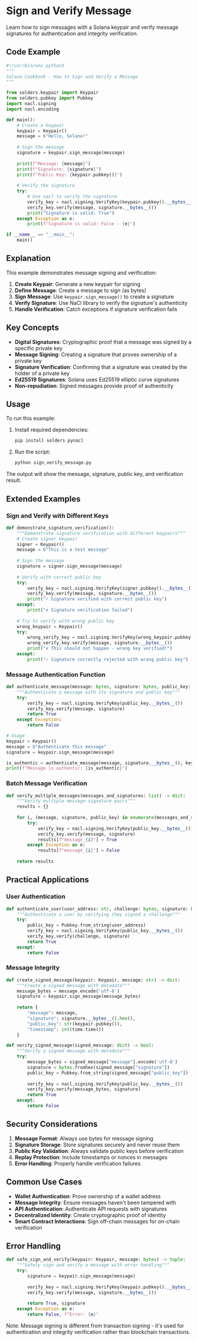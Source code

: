 # Sign and Verify Message

Learn how to sign messages with a Solana keypair and verify message signatures for authentication and integrity verification.

## Code Example

```python
#!/usr/bin/env python3
"""
Solana Cookbook - How to Sign and Verify a Message
"""

from solders.keypair import Keypair
from solders.pubkey import Pubkey
import nacl.signing
import nacl.encoding

def main():
    # Create a keypair
    keypair = Keypair()
    message = b"Hello, Solana!"
    
    # Sign the message
    signature = keypair.sign_message(message)
    
    print(f"Message: {message}")
    print(f"Signature: {signature}")
    print(f"Public Key: {keypair.pubkey()}")
    
    # Verify the signature
    try:
        # Use nacl to verify the signature
        verify_key = nacl.signing.VerifyKey(keypair.pubkey().__bytes__())
        verify_key.verify(message, signature.__bytes__())
        print("Signature is valid: True")
    except Exception as e:
        print(f"Signature is valid: False - {e}")

if __name__ == "__main__":
    main()
```

## Explanation

This example demonstrates message signing and verification:

1. **Create Keypair**: Generate a new keypair for signing
2. **Define Message**: Create a message to sign (as bytes)
3. **Sign Message**: Use `keypair.sign_message()` to create a signature
4. **Verify Signature**: Use NaCl library to verify the signature's authenticity
5. **Handle Verification**: Catch exceptions if signature verification fails

## Key Concepts

- **Digital Signatures**: Cryptographic proof that a message was signed by a specific private key
- **Message Signing**: Creating a signature that proves ownership of a private key
- **Signature Verification**: Confirming that a signature was created by the holder of a private key
- **Ed25519 Signatures**: Solana uses Ed25519 elliptic curve signatures
- **Non-repudiation**: Signed messages provide proof of authenticity

## Usage

To run this example:

1. Install required dependencies:
   ```bash
   pip install solders pynacl
   ```

2. Run the script:
   ```bash
   python sign_verify_message.py
   ```

The output will show the message, signature, public key, and verification result.

## Extended Examples

### Sign and Verify with Different Keys
```python
def demonstrate_signature_verification():
    """Demonstrate signature verification with different keypairs"""
    # Create signer keypair
    signer = Keypair()
    message = b"This is a test message"
    
    # Sign the message
    signature = signer.sign_message(message)
    
    # Verify with correct public key
    try:
        verify_key = nacl.signing.VerifyKey(signer.pubkey().__bytes__())
        verify_key.verify(message, signature.__bytes__())
        print("✓ Signature verified with correct public key")
    except:
        print("✗ Signature verification failed")
    
    # Try to verify with wrong public key
    wrong_keypair = Keypair()
    try:
        wrong_verify_key = nacl.signing.VerifyKey(wrong_keypair.pubkey().__bytes__())
        wrong_verify_key.verify(message, signature.__bytes__())
        print("✗ This should not happen - wrong key verified!")
    except:
        print("✓ Signature correctly rejected with wrong public key")
```

### Message Authentication Function
```python
def authenticate_message(message: bytes, signature: bytes, public_key: Pubkey) -> bool:
    """Authenticate a message with its signature and public key"""
    try:
        verify_key = nacl.signing.VerifyKey(public_key.__bytes__())
        verify_key.verify(message, signature)
        return True
    except Exception:
        return False

# Usage
keypair = Keypair()
message = b"Authenticate this message"
signature = keypair.sign_message(message)

is_authentic = authenticate_message(message, signature.__bytes__(), keypair.pubkey())
print(f"Message is authentic: {is_authentic}")
```

### Batch Message Verification
```python
def verify_multiple_messages(messages_and_signatures: list) -> dict:
    """Verify multiple message-signature pairs"""
    results = {}
    
    for i, (message, signature, public_key) in enumerate(messages_and_signatures):
        try:
            verify_key = nacl.signing.VerifyKey(public_key.__bytes__())
            verify_key.verify(message, signature)
            results[f"message_{i}"] = True
        except Exception as e:
            results[f"message_{i}"] = False
    
    return results
```

## Practical Applications

### User Authentication
```python
def authenticate_user(user_address: str, challenge: bytes, signature: bytes) -> bool:
    """Authenticate a user by verifying they signed a challenge"""
    try:
        public_key = Pubkey.from_string(user_address)
        verify_key = nacl.signing.VerifyKey(public_key.__bytes__())
        verify_key.verify(challenge, signature)
        return True
    except:
        return False
```

### Message Integrity
```python
def create_signed_message(keypair: Keypair, message: str) -> dict:
    """Create a signed message with metadata"""
    message_bytes = message.encode('utf-8')
    signature = keypair.sign_message(message_bytes)
    
    return {
        "message": message,
        "signature": signature.__bytes__().hex(),
        "public_key": str(keypair.pubkey()),
        "timestamp": int(time.time())
    }

def verify_signed_message(signed_message: dict) -> bool:
    """Verify a signed message with metadata"""
    try:
        message_bytes = signed_message["message"].encode('utf-8')
        signature = bytes.fromhex(signed_message["signature"])
        public_key = Pubkey.from_string(signed_message["public_key"])
        
        verify_key = nacl.signing.VerifyKey(public_key.__bytes__())
        verify_key.verify(message_bytes, signature)
        return True
    except:
        return False
```

## Security Considerations

1. **Message Format**: Always use bytes for message signing
2. **Signature Storage**: Store signatures securely and never reuse them
3. **Public Key Validation**: Always validate public keys before verification
4. **Replay Protection**: Include timestamps or nonces in messages
5. **Error Handling**: Properly handle verification failures

## Common Use Cases

- **Wallet Authentication**: Prove ownership of a wallet address
- **Message Integrity**: Ensure messages haven't been tampered with
- **API Authentication**: Authenticate API requests with signatures
- **Decentralized Identity**: Create cryptographic proof of identity
- **Smart Contract Interactions**: Sign off-chain messages for on-chain verification

## Error Handling

```python
def safe_sign_and_verify(keypair: Keypair, message: bytes) -> tuple:
    """Safely sign and verify a message with error handling"""
    try:
        signature = keypair.sign_message(message)
        
        verify_key = nacl.signing.VerifyKey(keypair.pubkey().__bytes__())
        verify_key.verify(message, signature.__bytes__())
        
        return True, signature
    except Exception as e:
        return False, f"Error: {e}"
```

Note: Message signing is different from transaction signing - it's used for authentication and integrity verification rather than blockchain transactions.